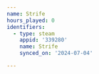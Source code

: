 ```yaml
---
name: Strife
hours_played: 0
identifiers:
  - type: steam
    appid: '339280'
    name: Strife
    synced_on: '2024-07-04'

---
```

